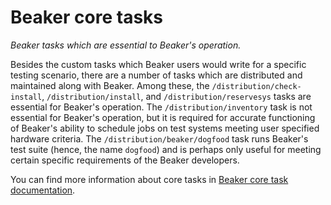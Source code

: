 # Beaker core tasks
_Beaker tasks which are essential to Beaker's operation._

Besides the custom tasks which Beaker users would write for a specific
testing scenario, there are a number of tasks which are distributed
and maintained along with Beaker. Among these,
the ``/distribution/check-install``, ``/distribution/install``, and 
``/distribution/reservesys`` tasks are
essential for Beaker's operation. The ``/distribution/inventory`` task is not
essential for Beaker's operation, but it is required for accurate
functioning of Beaker's ability to schedule jobs on test systems
meeting user specified hardware criteria. The
``/distribution/beaker/dogfood`` task runs Beaker's test suite (hence, the
name `dogfood`) and is perhaps only useful for meeting certain
specific requirements of the Beaker developers.

You can find more information about core tasks in [Beaker core task documentation](https://beaker-project.org/docs/user-guide/beaker-provided-tasks.html).
